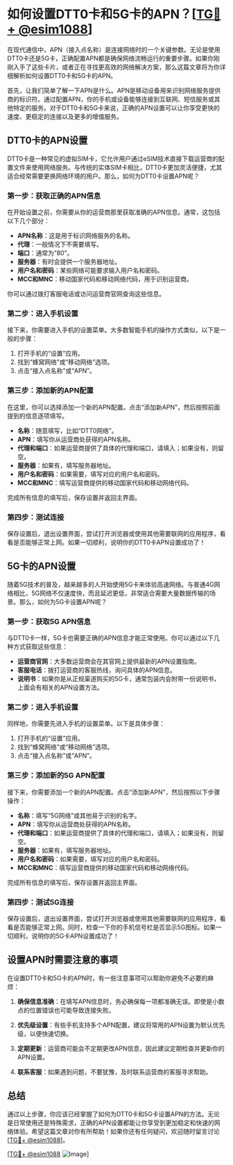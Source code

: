 # 如何设置DTT0卡和5G卡的APN？[[TG💪+ @esim1088](https://t.me/s/esim1088)]

在现代通信中，APN（接入点名称）是连接网络时的一个关键参数。无论是使用DTT0卡还是5G卡，正确配置APN都是确保网络流畅运行的重要步骤。如果你刚刚入手了这些卡片，或者正在寻找更高效的网络解决方案，那么这篇文章将为你详细解析如何设置DTT0卡和5G卡的APN。

首先，让我们简单了解一下APN是什么。APN是移动设备用来识别网络服务提供商的标识符。通过配置APN，你的手机或设备能够连接到互联网、短信服务或其他特定的服务。对于DTT0卡和5G卡来说，正确的APN设置可以让你享受更快的速度、更稳定的连接以及更多的增值服务。

## DTT0卡的APN设置

DTT0卡是一种常见的虚拟SIM卡，它允许用户通过eSIM技术直接下载运营商的配置文件来使用网络服务。与传统的实体SIM卡相比，DTT0卡更加灵活便捷，尤其适合经常需要更换网络环境的用户。那么，如何为DTT0卡设置APN呢？

### 第一步：获取正确的APN信息

在开始设置之前，你需要从你的运营商那里获取准确的APN信息。通常，这包括以下几个部分：

- **APN名称**：这是用于标识网络服务的名称。
- **代理**：一般情况下不需要填写。
- **端口**：通常为“80”。
- **服务器**：有时会提供一个服务器地址。
- **用户名和密码**：某些网络可能要求输入用户名和密码。
- **MCC和MNC**：移动国家代码和移动网络代码，用于识别运营商。

你可以通过拨打客服电话或访问运营商官网查询这些信息。

### 第二步：进入手机设置

接下来，你需要进入手机的设置菜单。大多数智能手机的操作方式类似，以下是一般的步骤：

1. 打开手机的“设置”应用。
2. 找到“蜂窝网络”或“移动网络”选项。
3. 点击“接入点名称”或“APN”。

### 第三步：添加新的APN配置

在这里，你可以选择添加一个新的APN配置。点击“添加新APN”，然后按照前面提到的信息逐项填写。

- **名称**：随意填写，比如“DTT0网络”。
- **APN**：填写你从运营商处获得的APN名称。
- **代理和端口**：如果运营商提供了具体的代理和端口，请填入；如果没有，则留空。
- **服务器**：如果有，填写服务器地址。
- **用户名和密码**：如果需要，填写对应的用户名和密码。
- **MCC和MNC**：填写运营商提供的移动国家代码和移动网络代码。

完成所有信息的填写后，保存设置并返回主界面。

### 第四步：测试连接

保存设置后，退出设置界面，尝试打开浏览器或使用其他需要联网的应用程序，看看是否能够正常上网。如果一切顺利，说明你的DTT0卡APN设置成功了！

## 5G卡的APN设置

随着5G技术的普及，越来越多的人开始使用5G卡来体验高速网络。与普通4G网络相比，5G网络不仅速度快，而且延迟更低，非常适合需要大量数据传输的场景。那么，如何为5G卡设置APN呢？

### 第一步：获取5G APN信息

与DTT0卡一样，5G卡也需要正确的APN信息才能正常使用。你可以通过以下几种方式获取这些信息：

- **运营商官网**：大多数运营商会在其官网上提供最新的APN设置指南。
- **客服电话**：拨打运营商的客服热线，询问具体的APN信息。
- **说明书**：如果你是从正规渠道购买的5G卡，通常包装内会附带一份说明书，上面会有相关的APN设置方法。

### 第二步：进入手机设置

同样地，你需要先进入手机的设置菜单。以下是具体步骤：

1. 打开手机的“设置”应用。
2. 找到“蜂窝网络”或“移动网络”选项。
3. 点击“接入点名称”或“APN”。

### 第三步：添加新的5G APN配置

接下来，你需要添加一个新的APN配置。点击“添加新APN”，然后按照以下步骤操作：

- **名称**：填写“5G网络”或其他易于识别的名字。
- **APN**：填写你从运营商处获得的APN名称。
- **代理和端口**：如果运营商提供了具体的代理和端口，请填入；如果没有，则留空。
- **服务器**：如果有，填写服务器地址。
- **用户名和密码**：如果需要，填写对应的用户名和密码。
- **MCC和MNC**：填写运营商提供的移动国家代码和移动网络代码。

完成所有信息的填写后，保存设置并返回主界面。

### 第四步：测试5G连接

保存设置后，退出设置界面，尝试打开浏览器或使用其他需要联网的应用程序，看看是否能够正常上网。同时，检查一下你的手机信号栏是否显示5G图标。如果一切顺利，说明你的5G卡APN设置成功了！

## 设置APN时需要注意的事项

在设置DTT0卡和5G卡的APN时，有一些注意事项可以帮助你避免不必要的麻烦：

1. **确保信息准确**：在填写APN信息时，务必确保每一项都准确无误。即使是小数点的位置错误也可能导致连接失败。
   
2. **优先级设置**：有些手机支持多个APN配置，建议将常用的APN设置为默认优先级，以便快速切换。

3. **定期更新**：运营商可能会不定期更改APN信息，因此建议定期检查并更新你的APN设置。

4. **联系客服**：如果遇到问题，不要犹豫，及时联系运营商的客服寻求帮助。

## 总结

通过以上步骤，你应该已经掌握了如何为DTT0卡和5G卡设置APN的方法。无论是日常使用还是特殊需求，正确的APN设置都能让你享受到更加稳定和快速的网络体验。希望这篇文章对你有所帮助！如果你还有任何疑问，欢迎随时留言讨论[[TG💪+ @esim1088](https://t.me/s/esim1088)]。

[[TG💪+ @esim1088](https://t.me/s/esim1088) ![Image](https://i.postimg.cc/4NQfJmqS/Snipaste-2025-05-13-00-14-12.png)]